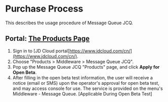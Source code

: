 # Purchase Process

This describes the usage procedure of Message Queue JCQ.

## Portal: [The Products Page](https://www.jdcloud.com/cn/products/message-queue)
1. Sign in to [JD Cloud portal[https://www.jdcloud.com/cn/](https://www.jdcloud.com/cn/).
2. Choose "Products > Middleware > Message Queue JCQ".
3. Pop up the Message Queue JCQ "Products" page, and click **Apply for Open Beta**.
4. After filling in the open beta test information, the user will receive a notice (email or SMS) upon the operator's approval for open beta test, and may access console for use. The service is provided on the menu's Middleware - Message Queue. [Applicable During Open Beta Test]
